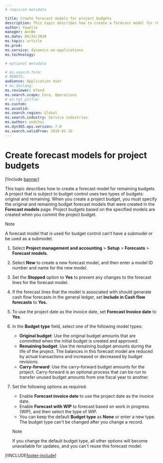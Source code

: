 ```yaml
---
# required metadata

title: Create forecast models for project budgets 
description: This topic describes how to create a forecast model for remaining budgets.
author: Yowelle
manager: AnnBe
ms.date: 04/24/2020
ms.topic: article
ms.prod: 
ms.service: dynamics-ax-applications
ms.technology: 

# optional metadata

# ms.search.form: 
# ROBOTS: 
audience: Application User
# ms.devlang: 
ms.reviewer: kfend
ms.search.scope: Core, Operations
# ms.tgt_pltfrm: 
ms.custom: 
ms.assetid: 
ms.search.region: Global
ms.search.industry: Service industries
ms.author: andchoi
ms.dyn365.ops.version: 7.0
ms.search.validFrom: 2019-01-15
---
```


# Create forecast models for project budgets 

[!include [banner](../includes/banner.md)]

This topic describes how to create a forecast model for remaining budgets. A project that is subject to budget control uses two types of budgets: original and remaining. When you create a project budget, you must specify the original and remaining budget forecast models that were created in the **Forecast models** page. Project budgets based on the specified models are created when you commit the project budget.

> [!NOTE]
> A forecast model that is used for budget control can’t have a submodel or be used as a submodel.

1. Select **Project management and accounting** > **Setup** > **Forecasts**  > **Forecast models**.
2. Select **New** to create a new forecast model, and then enter a model ID number and name for the new model. 
3. Set the **Stopped** option to **Yes** to prevent any changes to the forecast lines for the forecast model. 
4. If the forecast lines that the model is associated with should generate cash flow forecasts in the general ledger, set **Include in Cash flow forecasts** to **Yes.** 
5. To use the project date as the invoice date, set **Forecast Invoice date** to **Yes**. 
6. In the **Budget type** field, select one of the following model types:

   - **Original budget**: Use the original budget amounts that are committed when the initial budget is created and approved.
   - **Remaining budget**: Use the remaining budget amounts during the life of the project. The balances in this forecast model are reduced by actual transactions and increased or decreased by budget revisions.
   - **Carry-forward**: Use the carry-forward budget amounts for the project. Carry-forward is an optional process that can be run to transfer unused budget amounts from one fiscal year to another.

7. Set the following options as required:

   - Enable **Forecast invoice date** to use the project date as the invoice date.
   - Enable **Forecast with WIP** to forecast based on work in progress (WIP), and then select the type of WIP. 
   - You can keep the default **Budget type** as **None** or enter a new type. The budget type can't be changed after you change a record.     
    > [!NOTE]
    > If you change the default budget type, all other options will become unavailable for updates, and you can't reuse this forecast model. 
   


 



[!INCLUDE[footer-include](../includes/footer-banner.md)]